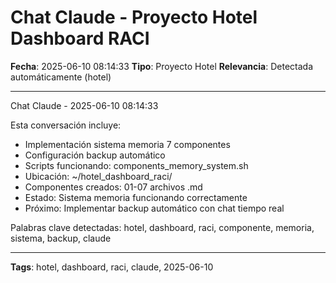 # Chat Claude - Proyecto Hotel Dashboard RACI
**Fecha**: 2025-06-10 08:14:33
**Tipo**: Proyecto Hotel
**Relevancia**: Detectada automáticamente (hotel)

---

Chat Claude - 2025-06-10 08:14:33

Esta conversación incluye:
- Implementación sistema memoria 7 componentes
- Configuración backup automático
- Scripts funcionando: components_memory_system.sh
- Ubicación: ~/hotel_dashboard_raci/
- Componentes creados: 01-07 archivos .md
- Estado: Sistema memoria funcionando correctamente
- Próximo: Implementar backup automático con chat tiempo real

Palabras clave detectadas: hotel, dashboard, raci, componente, memoria, sistema, backup, claude

---

**Tags**: hotel, dashboard, raci, claude, 2025-06-10
